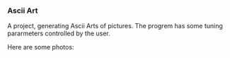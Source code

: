 ### Ascii Art
A project, generating Ascii Arts of pictures.
The progrem has some tuning pararmeters controlled by the user.

Here are some photos:
